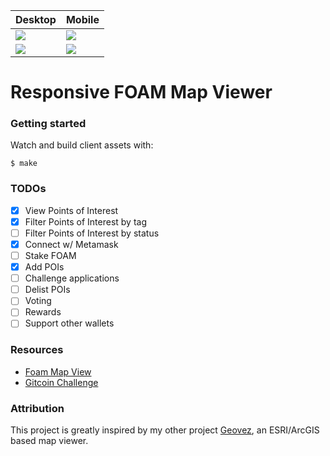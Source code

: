 | Desktop                                                                 | Mobile                                                                 |
| ----------------------------------------------------------------------- | ---------------------------------------------------------------------- |
| ![](https://foam-mapviewer.herokuapp.com/screenshots/dark/desktop.png)  | ![](https://foam-mapviewer.herokuapp.com/screenshots/dark/mobile.png)  |
| ![](https://foam-mapviewer.herokuapp.com/screenshots/light/desktop.png) | ![](https://foam-mapviewer.herokuapp.com/screenshots/light/mobile.png) |

# Responsive FOAM Map Viewer

### Getting started

Watch and build client assets with:

    $ make

### TODOs

- [x] View Points of Interest
- [x] Filter Points of Interest by tag
- [ ] Filter Points of Interest by status
- [x] Connect w/ Metamask
- [ ] Stake FOAM
- [x] Add POIs
- [ ] Challenge applications
- [ ] Delist POIs
- [ ] Voting
- [ ] Rewards
- [ ] Support other wallets

### Resources

- [Foam Map View](https://map.foam.space)
- [Gitcoin Challenge](https://gitcoin.co/issue/ryan-foamspace/Sustain-Web3-hackathon/3/3960)

### Attribution

This project is greatly inspired by my other project [Geovez](https://geovez.com), an ESRI/ArcGIS based map viewer.
